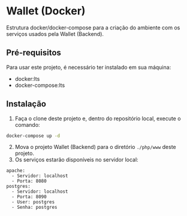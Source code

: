 # Wallet (Docker)

Estrutura docker/docker-compose para a criação do ambiente com os serviços usados pela Wallet (Backend).

## Pré-requisitos
Para usar este projeto, é necessário ter instalado em sua máquina:

- docker:lts
- docker-compose:lts

## Instalação

1. Faça o clone deste projeto e, dentro do repositório local, execute o comando:

```bash
docker-compose up -d
```

2. Mova o projeto Wallet (Backend) para o diretório `./php/www` deste projeto.
3. Os serviços estarão disponíveis no servidor local:
```
apache:
  - Servidor: localhost
  - Porta: 8080
postgres:
  - Servidor: localhost
  - Porta: 8090
  - User: postgres
  - Senha: postgres
```